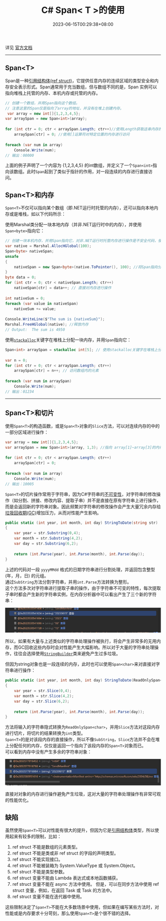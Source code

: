 ﻿---
title: "C# Span< T >的使用"
date: 2023-06-15T00:29:38+08:00
tags: ["C#","C#基础"]
categories: [".NET"]
series: []
---

详见 [官方文档](https://learn.microsoft.com/zh-cn/dotnet/api/system.span-1?view=net-7.0)  

---

## Span\<T>
Span<T>是一种[引用结构体(ref struct)](https://learn.microsoft.com/zh-cn/dotnet/csharp/language-reference/builtin-types/ref-struct)，它提供任意内存的连续区域的类型安全和内存安全表示形式。Span<T>通常用于充当数组，但与数组不同的是，Span<T> 实例可以指向堆栈上托管的内存、本机内存或托管的内存。  
```cs
// 创建一个数组，并用Span指向这个数组。
// 注意这里的Span仅是指向了array的地址，并没有在堆上创建内存。
 var array = new int[]{1,2,3,4,5};
var arraySpan = new Span<int>(array);

for (int ctr = 0; ctr < arraySpan.Length; ctr++)//使用Length获取这串内存的长度，单位是int
    arraySpan[ctr] = 0; //使用[]运算符对特定位置的内存进行访问

foreach (var num in array)
    Console.Write(num);
// 输出：00000
```
上面的例子声明了一个内容为 {1,2,3,4,5} 的int数组，并定义了一个`Span<int>`指向该数组。此时`Span`起到了类似于指针的作用，对一段连续的内存进行直接访问。  

## Span\<T>和内存
`Span<T>`不仅可以指向某个数组（即.NET运行时托管的内存），还可以指向本地内存或是堆栈，如以下代码所示：

使用Marshal类分配一块本地内存（并非.NET运行时中的内存），并使用`Span<byte>`指向它：
```cs
// 创建一块本机内存，并用Span指向它，对非.NET运行时托管内存进行操作是不安全代码，使用unsafe块
var native = Marshal.AllocHGlobal(100);
Span<byte> nativeSpan;
unsafe
{
    nativeSpan = new Span<byte>(native.ToPointer(), 100); //将Span指向分配的本机内存
}
byte data = 0;
for (int ctr = 0; ctr < nativeSpan.Length; ctr++)
    nativeSpan[ctr] = data++; // 直接对内存进行操作

int nativeSum = 0;
foreach (var value in nativeSpan)
    nativeSum += value;

Console.WriteLine($"The sum is {nativeSum}");
Marshal.FreeHGlobal(native); //释放内存
// Output:  The sum is 4950
```

使用[`stackalloc`](https://learn.microsoft.com/zh-cn/dotnet/csharp/language-reference/operators/stackalloc)关键字在堆栈上分配一块内存，并用`Span`指向它：
```cs
Span<int> arraySpan = stackalloc int[5]; // 使用stackalloc关键字在堆栈上分配一个int数组

var n = 0;
for (int ctr = 0; ctr < arraySpan.Length; ctr++)
    arraySpan[ctr] = n++; // 访问数组内的元素

foreach (var num in arraySpan)
    Console.Write(num);
// 输出：01234
```

---

## Span\<T>和切片
使用`Span<T>`的构造函数，或是`Span<T>`对象的`Slice`方法，可以对连续内存的中的一部分区域进行操作：
```cs
var array = new int[]{1,2,3,4,5};
var arraySpan = new Span<int>(array, 1,3); //指向 array[1]~array[3]的内存

for (int ctr = 0; ctr < arraySpan.Length; ctr++)
    arraySpan[ctr] = 0;

foreach (var num in array)
    Console.Write(num);
// 输出：10005
```

`Span<T>`的切片操作常用于字符串，因为C#字符串的[不可变性](https://learn.microsoft.com/zh-cn/dotnet/api/system.string?view=net-7.0#immutability-and-the-stringbuilder-class)，对字符串的修改操作（如分割、拼接、修改内容、提取子串）并不是直接在原有字符串上进行操作，而是会返回新的字符串对象。因此频繁对字符串的修改操作会产生大量冗余内存给[垃圾回收期(GC)](https://learn.microsoft.com/zh-cn/dotnet/standard/garbage-collection/)增加压力，从而对性能产生影响。

```cs
public static (int year, int month, int day) StringToDate(string str)
{
    var year = str.Substring(0,4);
    var month = str.Substring(4,2);
    var day = str.Substring(6,2);
    
    return (int.Parse(year), int.Parse(month), int.Parse(day));
}
```
上述的代码对一段 `yyyyMMdd` 格式的日期字符串进行分割处理，并返回包含整型 (年，月，日) 的元组。  
通过`SubString`方法分割字符串，并用`int.Parse`方法转换为整形。  
这个方法多次对字符串进行提取子串的操作，由于字符串不可变的特性，每次提取子串时都会产生新的字符串实例，在内存分析器中可以看出产生了三个新的字符串：  

![SubString](./1.png "SubString产生的新字符串对象")  

所以，如果有大量与上述类似的字符串处理操作被执行，将会产生非常多的无用内存，而GC回收这些内存时会对性能产生大幅影响。所以对于大量的字符串处理操作，往往会选择使用[`StringBuilder`](https://learn.microsoft.com/zh-cn/dotnet/api/system.text.stringbuilder?view=net-7.0)类来避免产生过多垃圾。

但因为string对象也是一段连续的内存，此时也可以使用`Span<char>`来对直接对字符串进行操作：
```cs
public static (int year, int month, int day) StringToDate(ReadOnlySpan<char> str)
{
    var year = str.Slice(0,4);
    var month = str.Slice(4,2);
    var day = str.Slice(6,2);
    
    return (int.Parse(year), int.Parse(month), int.Parse(day));
}
```
方法将输入的字符串隐式转换为`ReadOnlySpan<char>`，并用`Slice`方法对这段内存进行切片，将切片的结果转换为`int`类型。  
`Span<T>`的是对该段内存的直接操作，所以不像`SubString`，`Slice`方法并不会在堆上分配任何的内存，仅仅是返回一个指向了该段内存的`Span<T>`对象而已。  
可以看到内存中没有产生多余的字符串对象：  

![Slice](./%E6%89%B9%E6%B3%A8%202023-06-15%20182459.png "Slice方法并不会产生新的字符串")  

直接对对象的内存进行操作避免产生垃圾，这对大量的字符串处理操作有非常可观的性能优化。  

## 缺陷
虽然使用`Span<T>`可以对性能有很大的提升，但因为它是[引用结构体](https://learn.microsoft.com/zh-cn/dotnet/csharp/language-reference/builtin-types/ref-struct)类型，所以使用起来有较多的限制，比如：

1. ref struct 不能是数组的元素类型。
2. ref struct 不能是类或非 ref struct 的字段的声明类型。
3. ref struct 不能实现接口。
4. ref struct 不能被装箱为 System.ValueType 或 System.Object。
5. ref struct 不能是类型参数。
6. ref struct 变量不能由 Lambda 表达式或本地函数捕获。
7. ref struct 变量不能在 async 方法中使用。 但是，可以在同步方法中使用 ref struct 变量，例如，在返回 Task 或 Task<TResult> 的方法中。
8. ref struct 变量不能在迭代器中使用。

这些限制决定了`Span<T>`不能在大多数场景中使用，但如果在编写某些方法时，对性能或是内存要求十分苛刻，那么使用`Span<T>`是个很不错的选择。